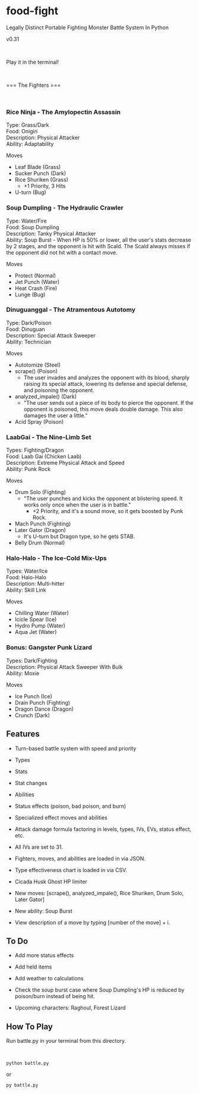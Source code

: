 # food-fight

Legally Distinct Portable Fighting Monster Battle System In Python

v0.31

<br>

Play it in the terminal!

<br>

=== The Fighters ===

<br>

<h3>Rice Ninja - The Amylopectin Assassin</h3>
Type: Grass/Dark
<br>Food: Onigiri
<br>Description: Physical Attacker
<br>Ability: Adaptability

Moves

- Leaf Blade (Grass)
- Sucker Punch (Dark)
- Rice Shuriken (Grass)
	- +1 Priority, 3 Hits
- U-turn (Bug)

<h3>Soup Dumpling - The Hydraulic Crawler</h3>
Type: Water/Fire
<br>Food: Soup Dumpling
<br>Description: Tanky Physical Attacker
<br>Ability: Soup Burst - When HP is 50% or lower, all the user's stats decrease by 2 stages, and the opponent is hit with Scald. The Scald always misses if the opponent did not hit with a contact move.

Moves

- Protect (Normal)
- Jet Punch (Water)
- Heat Crash (Fire)
- Lunge (Bug)

<h3>Dinuguanggal - The Atramentous Autotomy</h3>
Type: Dark/Poison
<br>Food: Dinuguan
<br>Description: Special Attack Sweeper
<br>Ability: Technician

Moves

- Autotomize (Steel)
- scrape() (Poison)
	- The user invades and analyzes the opponent with its blood, sharply raising its special attack, lowering its defense and special defense, and poisoning the opponent.
- analyzed_impale() (Dark)
	- "The user sends out a piece of its body to pierce the opponent. If the opponent is poisoned, this move deals double damage. This also damages the user a little."
- Acid Spray (Poison)


<h3>LaabGai - The Nine-Limb Set</h3>
Types: Fighting/Dragon
<br>Food: Laab Gai (Chicken Laab)
<br>Description: Extreme Physical Attack and Speed
<br>Ability: Punk Rock

Moves

- Drum Solo (Fighting)
	- "The user punches and kicks the opponent at blistering speed. It works only once when the user is in battle."
		- +2 Priority, and it's a sound move, so it gets boosted by Punk Rock.
- Mach Punch (Fighting)
- Later Gator (Dragon)
	- It's U-turn but Dragon type, so he gets STAB.
- Belly Drum (Normal)

<h3>Halo-Halo - The Ice-Cold Mix-Ups</h3>
Types: Water/Ice
<br>Food: Halo-Halo
<br>Description: Multi-hitter
<br>Ability: Skill Link

Moves

- Chilling Water (Water)
- Icicle Spear (Ice)
- Hydro Pump (Water)
- Aqua Jet (Water)


<h3>Bonus: Gangster Punk Lizard</h3>
Types: Dark/Fighting
<br>Description: Physical Attack Sweeper With Bulk
<br>Ability: Moxie

Moves

- Ice Punch (Ice)
- Drain Punch (Fighting)
- Dragon Dance (Dragon)
- Crunch (Dark)

## Features ##

- Turn-based battle system with speed and priority

- Types

- Stats

- Stat changes

- Abilities

- Status effects (poison, bad poison, and burn)

- Specialized effect moves and abilities

- Attack damage formula factoring in levels, types, IVs, EVs, status effect, etc.

- All IVs are set to 31.

- Fighters, moves, and abilities are loaded in via JSON.

- Type effectiveness chart is loaded in via CSV.

- Cicada Husk Ghost HP limiter

- New moves: [scrape(), analyzed_impale(), Rice Shuriken, Drum Solo, Later Gator]

- New ability: Soup Burst

- View description of a move by typing [number of the move] + i.

  

## To Do ##

- Add more status effects

- Add held items

- Add weather to calculations

- Check the soup burst case where Soup Dumpling's HP is reduced by poison/burn instead of being hit. 

- Upcoming characters: Raghoul, Forest Lizard



## How To Play ##

Run battle.py in your terminal from this directory.

<br>

`python battle.py`

or

`py battle.py`